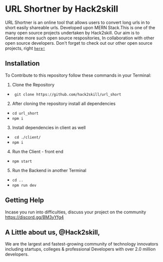 # URL Shortner by Hack2skill
URL Shortner is an online tool that allows users to convert long urls in to short easily shareable urls. Developed upon MERN Stack.This is one of the many open source projects undertaken by Hack2skill. Our aim is to Generate more such open source respositories, In collaboration with other open source developers. Don't forget to check out our other open source projects, right [`here!`](https://github.com/hack2skill/)

## Installation
To Contribute to this repository follow these commands in your Terminal:

1. Clone the Repository
- ` git clone https://github.com/hack2skill/url_short`

2. After cloning the repository install all dependencies
- `cd url_short`
- `npm i`

3. Install dependencies in client as well 
- ` cd ./client/`
- `npm i`

4. Run the Client - front end
 - `npm start`

5. Run the Backend in another Terminal
- `cd ..`
- `npm run dev`


## Getting Help

Incase you run into difficulties, discuss your project on the community https://discord.gg/BM3yYfg4

## A Little about us, @Hack2skill, 
We are the largest and fastest-growing community of technology innovators including startups, colleges & professional Developers with over 2.0 million developers.
